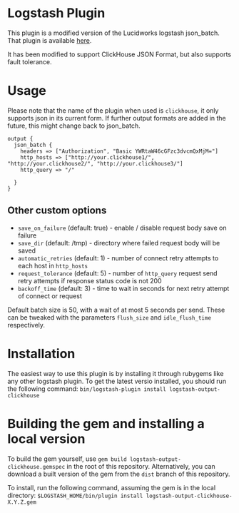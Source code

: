 # Logstash Plugin

This plugin is a modified version of the Lucidworks logstash json_batch. That plugin is available [here](https://github.com/lucidworks/logstash-output-json_batch). 

It has been modified to support ClickHouse JSON Format, but also supports fault tolerance.

# Usage

Please note that the name of the plugin when used is `clickhouse`, it only supports json in its current form. If further output formats are added in the future, this might change back to json_batch.

    output {
      json_batch {
        headers => ["Authorization", "Basic YWRtaW46cGFzc3dvcmQxMjM="]
        http_hosts => ["http://your.clickhouse1/", "http://your.clickhouse2/", "http://your.clickhouse3/"]
        http_query => "/"

      }
    }

## Other custom options
* `save_on_failure` (default: true) - enable / disable request body save on failure
* `save_dir` (default: /tmp) - directory where failed request body will be saved
* `automatic_retries` (default: 1) - number of connect retry attempts to each host in `http_hosts`
* `request_tolerance` (default: 5) - number of `http_query` request send retry attempts if response status code is not 200
* `backoff_time` (default: 3) - time to wait in seconds for next retry attempt of connect or request

Default batch size is 50, with a wait of at most 5 seconds per send. These can be tweaked with the parameters `flush_size` and `idle_flush_time` respectively.

# Installation 

The easiest way to use this plugin is by installing it through rubygems like any other logstash plugin. To get the latest versio installed, you should run the following command: `bin/logstash-plugin install logstash-output-clickhouse`

# Building the gem and installing a local version

To build the gem yourself, use `gem build logstash-output-clickhouse.gemspec` in the root of this repository. Alternatively, you can download a built version of the gem from the `dist` branch of this repository. 

To install, run the following command, assuming the gem is in the local directory: `$LOGSTASH_HOME/bin/plugin install logstash-output-clickhouse-X.Y.Z.gem`

